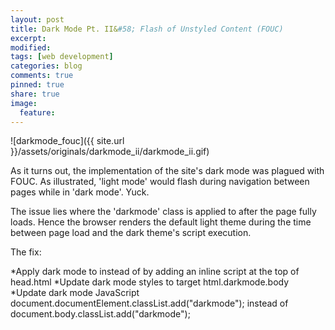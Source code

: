 ```yaml
---
layout: post
title: Dark Mode Pt. II&#58; Flash of Unstyled Content (FOUC)
excerpt:
modified:
tags: [web development]
categories: blog
comments: true
pinned: true
share: true
image:
  feature:
---
```


![darkmode_fouc]({{ site.url }}/assets/originals/darkmode_ii/darkmode_ii.gif)

As it turns out, the implementation of the site's dark mode was plagued with FOUC. As illustrated, 'light mode' would flash during navigation between pages while in 'dark mode'. Yuck.

The issue lies where the 'darkmode' class is applied to <body> after the page fully loads. Hence the browser renders the default light theme during the time between page load and the dark theme's script execution. 

The fix:

*Apply dark mode to <html> instead of <body> by adding an inline script at the top of head.html
*Update dark mode styles to target html.darkmode.body
*Update dark mode JavaScript document.documentElement.classList.add("darkmode"); instead of document.body.classList.add("darkmode");